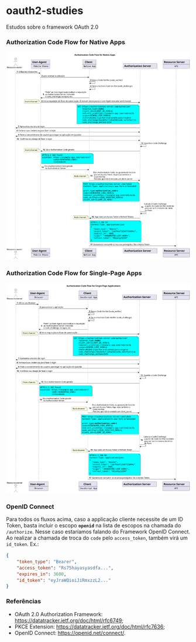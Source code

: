 # oauth2-studies
Estudos sobre o framework OAuth 2.0

### Authorization Code Flow for Native Apps

![](nativeFlow.svg)


### Authorization Code Flow for Single-Page Apps

![](singlePageFlow.svg)

### OpenID Connect

Para todos os fluxos acima, caso a applicação cliente necessite de um ID Token, basta incluir o escopo **`openid`** na lista de escopos na chamada do `/authorize`. Nesse caso estaríamos falando do Framework OpenID Connect. Ao realizar a chamada de troca do `code` pelo `access_token`, também virá um `id_token`. Ex.:
```JSON
{
    "token_type": "Bearer",
    "access_token": "Rs75hayasyasdfa...",
    "expires_in": 3600,
    "id_token": "eyJraWQioiJiRmxzzL2..."
}
```

### Referências
* OAuth 2.0 Authorization Framework: https://datatracker.ietf.org/doc/html/rfc6749;
* PKCE Extension: https://datatracker.ietf.org/doc/html/rfc7636;
* OpenID Connect: https://openid.net/connect/.
